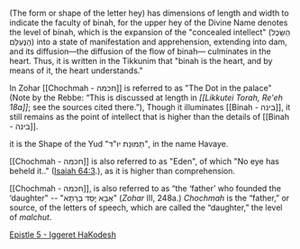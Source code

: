 
(The form or shape of the letter hey) has dimensions of length and width to indicate the faculty of binah, for the upper hey of the Divine Name denotes the level of binah, which is the expansion of the "concealed intellect" (הַשֵּׂכֶל הַנֶּעְלָם) into a state of manifestation and apprehension, extending into dam, and its diffusion—the diffusion of the flow of binah— culminates in the heart.
Thus, it is written in the Tikkunim that "binah is the heart, and by means of it, the heart understands."

In Zohar [[Chochmah - חכמה]] is referred to as "The Dot in the palace" (Note by the Rebbe: “This is discussed at length in _[[Likkutei Torah, Re'eh 18a]]_; see the sources cited there.”), Though it illuminates [[Binah - בינה]], it still remains as the  point of intellect that is higher than the details of [[Binah - בינה]].

it is the Shape of the Yud "תְּמוּנַת יוּ"ד", in the name Havaye.

[[Chochmah - חכמה]] is also referred to as "Eden", of which "No eye has beheld it.." ([Isaiah 64:3](https://www.chabad.org/15995#v3).), as it is higher than comprehension.

[[Chochmah - חכמה]], is also referred to as “the ‘father’ who founded the ‘daughter" -- "אַבָּא יָסַד בְּרַתָּא" (_Zohar_ III, 248a.) _Chochmah_ is the “father,” or source, of the letters of speech, which are called the “daughter,” the level of _malchut_.

[Epistle 5 - Iggeret HaKodesh](https://www.chabad.org/library/tanya/tanya_cdo/aid/7950/jewish/Epistle-5.htm#footnoteRef11a7950)